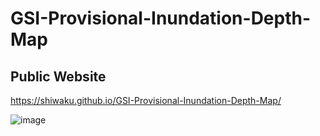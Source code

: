# GSI-Provisional-Inundation-Depth-Map
## Public Website
https://shiwaku.github.io/GSI-Provisional-Inundation-Depth-Map/

![image](https://github.com/shi-works/GSI-Provisional-Inundation-Depth-Map/assets/71203808/d3fc3e7c-4fb3-4498-9b04-03176ae89f96)





